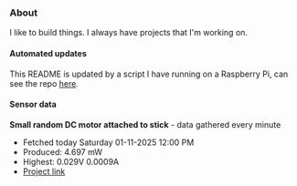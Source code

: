 ### About
I like to build things. I always have projects that I'm working on.

#### Automated updates
This README is updated by a script I have running on a Raspberry Pi, can see the repo [here](https://github.com/jdc-cunningham/raspi-git-repo-updater).

#### Sensor data


**Small random DC motor attached to stick** - data gathered every minute
- Fetched today Saturday 01-11-2025 12:00 PM
- Produced: 4.697 mW
- Highest: 0.029V 0.0009A
- [Project link](https://github.com/jdc-cunningham/turbine-raspi)
